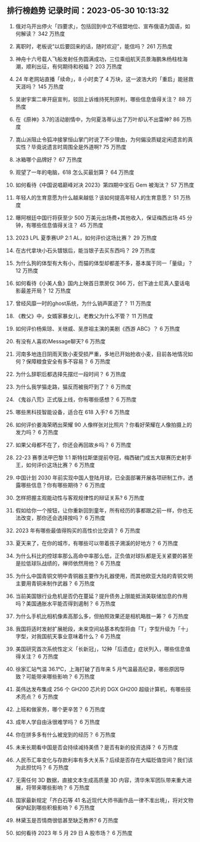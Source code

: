 
## 排行榜趋势 记录时间：2023-05-30 10:13:32
  
  1. 俄对乌开出停火「四要求」，包括回到中立不结盟地位、宣布俄语为国语，如何解读？ 342 万热度
    
  2. 离职时，老板说“以后要回来的话，随时欢迎”，能信吗？ 261 万热度
    
  3. 神舟十六号载人飞船发射任务圆满成功，三位乘组航天员景海鹏朱杨柱桂海潮，顺利出征，有何期待和祝福？ 203 万热度
    
  4. 24 年老网站直播「续命」，8 小时卖了 4 万块，这一波浩大的「重启」能拯救天涯吗？ 145 万热度
    
  5. 吴谢宇案二审开庭宣判，驳回上诉维持死刑原判，哪些信息值得关注？ 88 万热度
    
  6. 在《原神》3.7的活动剧情中，为何夏洛蒂认出了万叶却认不出雷神? 86 万热度
    
  7. 嵩山派阻止令狐冲接掌恒山掌门时说了不少理由，为何偏没质疑定闲遗言的真实性？毕竟说遗言时周围全是外道啊? 75 万热度
    
  8. 冰箱哪个品牌好？ 67 万热度
    
  9. 观望了一年的电脑，618 怎么买最划算？ 64 万热度
    
  10. 如何看待《中国说唱巅峰对决 2023》第四期中宝石 Gem 被淘汰？ 57 万热度
    
  11. 年轻人的生育意愿为什么越来越低？该如何提高年轻人的生育意愿？ 51 万热度
    
  12. 曝阿根廷中国行将获至少 500 万美元出场费+其他收入，保证梅西出场 45 分钟，有哪些信息值得关注？ 45 万热度
    
  13. 2023 LPL 夏季赛UP 2:1 AL，如何评价这场比赛？ 29 万热度
    
  14. 在古代拿块小石头镀银后，能当银子去买东西吗？ 29 万热度
    
  15. 为什么狗的体型有大有小，而猫的体型却都差不多，基本属于同一「量级」？ 12 万热度
    
  16. 如何看待《小美人鱼》国内上映首日票房仅 366 万，创下迪士尼真人童话电影最差开局？ 12 万热度
    
  17. 曾经风靡一时的ghost系统，为什么销声匿迹了？ 11 万热度
    
  18. 《教父》中，女婿家暴女儿，老教父为什么不管？ 11 万热度
    
  19. 如何评价杨紫琼、关继威、吴彦祖主演的美剧《西游 ABC》？ 6 万热度
    
  20. 有没有人喜欢iMessage聊天? 6 万热度
    
  21. 河南多地连日阴雨天致小麦受损严重，多地已开始抢收小麦，目前各地情况如何？保障粮食安全有多不容易？ 6 万热度
    
  22. 为什么辞职后都选择先摆烂一段时间？ 6 万热度
    
  23. 为什么我学猫走路，猫反而被我吓到了？ 6 万热度
    
  24. 《鬼谷八荒》正式版上线，你有哪些感想？ 6 万热度
    
  25. 哪些黑科技智能设备，适合在 618 入手? 6 万热度
    
  26. 如何评价姜海荣晒出荣耀 90 人像样张对比照片？你看好荣耀在人像拍摄上的发力吗？ 6 万热度
    
  27. 如果父母都不在了，你还会再回故乡吗？ 6 万热度
    
  28. 22-23 赛季法甲巴黎 1:1 斯特拉斯堡提前夺冠，梅西破门成五大联赛历史射手王，如何评价这场比赛？ 6 万热度
    
  29. 中国计划 2030 年前实现中国人登陆月球，已全面部署开展各项研制工作，透露哪些信息？你有哪些期待？ 6 万热度
    
  30. 怎样把握主观能动性与客观规律性的辩证关系? 6 万热度
    
  31. 假如给你一个按钮，让你重新回到童年，所有经历的事都跟之前一样，你也无法改变，那你还会选择按吗？ 6 万热度
    
  32. 2023 年有哪些最值得购买的高性价比空调？ 6 万热度
    
  33. 夏天来了，在你的城市，有哪些可以带着孩子溯溪的好地方？ 6 万热度
    
  34. 为什么科比的控球率那么高命中率那么低，正负值对球队都是无关紧要的甚至是拉低球队战绩的，禅师依然用他？ 6 万热度
    
  35. 为什么中国青铜文明中青铜器主要作为礼器使用，而其他欧亚大陆的青铜文明主要用青铜来制作武器？ 6 万热度
    
  36. 当前美国银行业危机是否仍在蔓延？提升债务上限能抵消美联储加息的作用吗？美国通胀水平能否得到遏制？ 6 万热度
    
  37. 为什么手机比相机像素高那么多，但拍照效果还是相机略胜一筹？ 6 万热度
    
  38. 我国将适时发射扩展舱段，未来空间站基本构型将由「T」字型升级为「十」字型，对我国航天事业意味着什么？ 6 万热度
    
  39. 美国研究首次系统性定义「长新冠」，12种「后遗症」症状列入，哪些信息值得关注？ 6 万热度
    
  40. 徐家汇站气温 36.1℃，上海打破了百年来 5 月气温最高纪录，哪些原因导致？可能带来哪些影响？ 6 万热度
    
  41. 英伟达发布集成 256 个 GH200 芯片的 DGX GH200 超级计算机，有哪些技术亮点？ 6 万热度
    
  42. 上班和做家务，哪个更辛苦？ 6 万热度
    
  43. 成年人学自由泳很难学吗？ 6 万热度
    
  44. 你在拼多多有什么被宠到的经历？ 6 万热度
    
  45. 未来长期看中国是否会持续减持美债？是否有新的投资选择？ 6 万热度
    
  46. 人民币汇率变化与存款利率有多大关系？后续是否存在大幅贬值空间？我们该为此担忧吗？ 6 万热度
    
  47. 无需任何 3D 数据，直接文本生成高质量 3D 内容，清华朱军团队带来重大进展，将带来哪些影响？ 6 万热度
    
  48. 国家最新规定「齐白石等 41 名近现代大师书画作品一律不准出境」，将对文物保护起到哪些积极影响？ 6 万热度
    
  49. 林黛玉是否情商很低甚至缺乏教养? 6 万热度
    
  50. 如何看待 2023 年 5 月 29 日 A 股市场？ 6 万热度
    